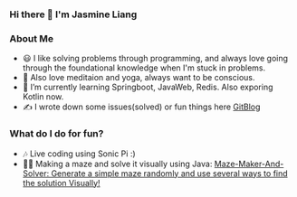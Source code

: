 ### Hi there 👋 I'm Jasmine Liang
### About Me
- 😃 I like solving problems through programming, and always love going through the foundational knowledge when I'm stuck in problems.   
- 🧘 Also love meditaion and yoga, always want to be conscious.
- 🌱 I’m currently learning Springboot, JavaWeb, Redis. Also exporing Kotlin now.
- ✍️ I wrote down some issues(solved) or fun things here [GitBlog](https://github.com/Jasmine-liang/gitblog)
### What do I do for fun?
- 🎶 Live coding using Sonic Pi :)
- 👩‍💻 Making a maze and solve it visually using Java: [Maze-Maker-And-Solver: Generate a simple maze randomly and use several ways to find the solution Visually!](https://github.com/Jasmine-liang/Maze-Maker-And-Solver)
